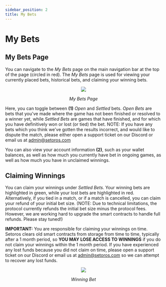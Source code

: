 ```yaml
---
sidebar_position: 2
title: My Bets
---
```


<head>
    <title>Documentation | My Bets</title>
    <meta name="title" property="og:title" content="Documentation | My Bets" />
    <meta name="description" content="Documentation | My Bets" />
    <meta name="description" property="og:description" content="Documentation | My Bets" />
    <meta name="image" property="og:image" content="https://i.imgur.com/hOkIzdp.png" />
    <meta name="twitter:title" content="Setoros Protocol" />
    <meta name="twitter:description" content="Documentation | My Bets" />
    <meta name="twitter:image" content="https://i.imgur.com/hOkIzdp.png"/>
    <meta name="twitter:card" content="summary_large_image" />
    <meta name="twitter:site" content="@setoros" />
</head>

# My Bets

## My Bets Page

 You can navigate to the *My Bets* page on the main navigation bar at the top of the page (circled in red). The *My Bets* page is used for viewing your currently placed bets, historical bets, and claiming your winning bets.

<center>
  <img src="/img/for-users/my-bets/1.png"></img>
  <p><i>My Bets Page</i></p>
</center>

Here, you can toggle between **(1)** *Open* and *Settled* bets. *Open Bets* are bets that you've made where the game has not been finished or resolved to a winner yet, while *Settled Bets* are games that have finished, and for which you have definitively won or lost (or tied) the bet. NOTE: If you have any bets which you think we've gotten the results incorrect, and would like to dispute the match, please either open a support ticket on our Discord or email us at admin@setoros.com

You can also view your account information **(2)**, such as your wallet balances, as well as how much you currently have bet in ongoing games, as well as how much you have in unclaimed winnings.

## Claiming Winnings

You can claim your winnings under *Settled Bets*. Your winning bets are highlighted in green, while your lost bets are highlighted in red. Alternatively, if you tied in a match, or if a match is cancelled, you can claim your refund of your initial bet size. (NOTE: Due to technical limitations, the protocol currently refunds the initial bet size minus the protocol fees. However, we are working hard to upgrade the smart contracts to handle full refunds. Please stay tuned!)

**IMPORTANT:** You are responsible for claiming your winnings on time. Setoros clears old smart contracts from storage from time to time, typically after a 1 month period, so **YOU MAY LOSE ACCESS TO WINNINGS** if you do not claim your winnings within the 1 month period. If you have experienced any lost funds because you did not claim on time, please open a support ticket on our Discord or email us at admin@setoros.com so we can attempt to recover any lost funds.

<center>
  <img src="/img/for-users/my-bets/2.png"></img>
  <p><i>Winning Bet</i></p>
</center>

